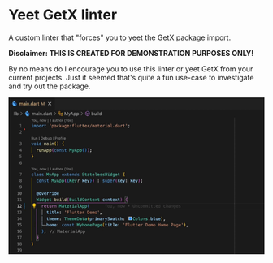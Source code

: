 # Yeet GetX linter

A custom linter that "forces" you to yeet the GetX package import.

**Disclaimer: THIS IS CREATED FOR DEMONSTRATION PURPOSES ONLY!**

By no means do I encourage you to use this linter or yeet GetX from your current projects. Just it seemed that's quite a fun use-case to investigate and try out the package.

![Yeet GetX linter demo](linter_demo.gif)

